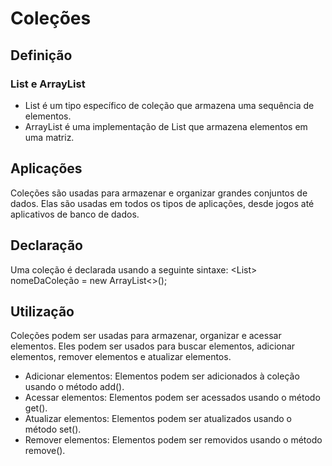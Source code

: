 # Coleções

## Definição
### List e ArrayList

  - List é um tipo específico de coleção que armazena uma sequência de elementos.
  - ArrayList é uma implementação de List que armazena elementos em uma matriz.

## Aplicações
  Coleções são usadas para armazenar e organizar grandes conjuntos de dados. Elas são usadas em todos os tipos de aplicações, desde jogos até aplicativos de banco de dados.
  
## Declaração
  Uma coleção é declarada usando a seguinte sintaxe:
  <List<tipo de elemento>> nomeDaColeção = new ArrayList<>();
  
 ## Utilização
  Coleções podem ser usadas para armazenar, organizar e acessar elementos. Eles podem ser usados para buscar elementos, adicionar elementos, remover elementos e atualizar elementos.

  - Adicionar elementos: Elementos podem ser adicionados à coleção usando o método add().
  - Acessar elementos: Elementos podem ser acessados usando o método get().
  - Atualizar elementos: Elementos podem ser atualizados usando o método set().
  - Remover elementos: Elementos podem ser removidos usando o método remove().
